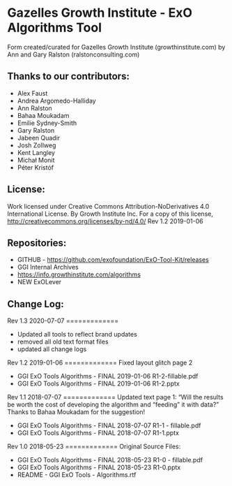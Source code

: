 # Gazelles Growth Institute - ExO Algorithms Tool

Form created/curated for Gazelles Growth Institute (growthinstitute.com) by Ann and Gary Ralston (ralstonconsulting.com)

## Thanks to our contributors: 
* Alex Faust
* Andrea Argomedo-Halliday
* Ann Ralston
* Bahaa Moukadam
* Emilie Sydney-Smith
* Gary Ralston
* Jabeen Quadir
* Josh Zollweg
* Kent Langley
* Michał Monit
* Péter Kristóf

## License:
Work licensed under Creative Commons Attribution-NoDerivatives 4.0 International License. By Growth Institute Inc. For a copy of this license, http://creativecommons.org/licenses/by-nd/4.0/ Rev 1.2 2019-01-06  

## Repositories:
* GITHUB - https://github.com/exofoundation/ExO-Tool-Kit/releases
* GGI Internal Archives
* https://info.growthinstitute.com/algorithms
* NEW ExOLever

## Change Log:

Rev 1.3 2020-07-07 =============
* Updated all tools to reflect brand updates
* removed all old text format files
* updated all change logs


Rev 1.2 2019-01-06 =============
Fixed layout glitch page 2
* GGI ExO Tools Algorithms - FINAL 2019-01-06 R1-2-fillable.pdf
* GGI ExO Tools Algorithms - FINAL 2019-01-06 R1-2.pptx


Rev 1.1 2018-07-07 =============
Updated text page 1: “Will the results be worth the cost of developing the algorithm and “feeding” it with data?”
Thanks to Bahaa Moukadam for the suggestion!
* GGI ExO Tools Algorithms - FINAL 2018-07-07 R1-1 - fillable.pdf
* GGI ExO Tools Algorithms - FINAL 2018-07-07 R1-1.pptx


Rev 1.0 2018-05-23 =============
Original Source Files:
* GGI ExO Tools Algorithms - FINAL 2018-05-23 R1-0 - fillable.pdf
* GGI ExO Tools Algorithms - FINAL 2018-05-23 R1-0.pptx
* README - GGI ExO Tools - Algorithms.rtf